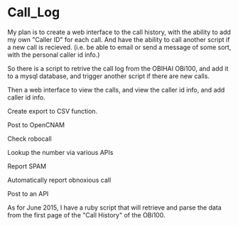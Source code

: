# Call_Log

My plan is to create a web interface to the call history, with the ability to add my own "Caller ID" for each call. And have the ability to call another script if a new call is recieved. (i.e. be able to email or send a message of some sort, with the personal caller id info.)

So there is a script to retrive the call log from the OBIHAI OBi100, and add it to a mysql database, and trigger another script if there are new calls.

Then a web interface to view the calls, and view the caller id info, and add caller id info.

Create export to CSV function.

Post to OpenCNAM

Check robocall

Lookup the number via various APIs

Report SPAM

Automatically report obnoxious call

Post to an API

As for June 2015, I have a ruby script that will retrieve and parse the data from the first page of the "Call History" of the OBi100.

